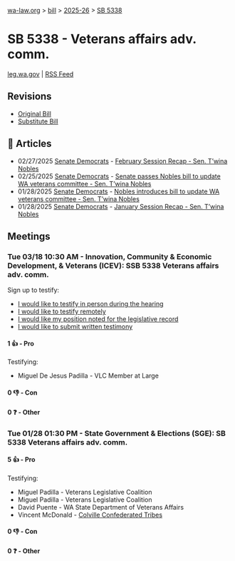[wa-law.org](/) > [bill](/bill/) > [2025-26](/bill/2025-26/) > [SB 5338](/bill/2025-26/sb/5338/)

# SB 5338 - Veterans affairs adv. comm.
[leg.wa.gov](https://app.leg.wa.gov/billsummary?BillNumber=5338&Year=2025&Initiative=false) | [RSS Feed](./rss.xml)

## Revisions
* [Original Bill](1/)
* [Substitute Bill](S/)

## 📰 Articles
* 02/27/2025 [Senate Democrats](/org/senate_democrats/) - [February Session Recap - Sen. T’wina Nobles](https://senatedemocrats.wa.gov/nobles/2025/02/26/february-session-recap-2/#:~:text=SB%205338)
* 02/25/2025 [Senate Democrats](/org/senate_democrats/) - [Senate passes Nobles bill to update WA veterans committee - Sen. T’wina Nobles](https://senatedemocrats.wa.gov/nobles/2025/02/25/senate-passes-nobles-bill-to-update-wa-veterans-committee/#:~:text=Senate%20Bill%205338)
* 01/28/2025 [Senate Democrats](/org/senate_democrats/) - [Nobles introduces bill to update WA veterans committee - Sen. T’wina Nobles](https://senatedemocrats.wa.gov/nobles/2025/01/28/nobles-introduces-bill-to-update-wa-veterans-committee/#:~:text=Senate%20Bill%205338)
* 01/28/2025 [Senate Democrats](/org/senate_democrats/) - [January Session Recap - Sen. T’wina Nobles](https://senatedemocrats.wa.gov/nobles/2025/01/28/january-session-recap-2/#:~:text=SB%205183)

## Meetings
### Tue 03/18 10:30 AM - Innovation, Community & Economic Development, & Veterans (ICEV): SSB 5338 Veterans affairs adv. comm.
Sign up to testify:
* [I would like to testify in person during the hearing](https://app.leg.wa.gov/csi/Testifier/Add?chamber=House&mId=33016&aId=165498&caId=26538&tId=1)
* [I would like to testify remotely](https://app.leg.wa.gov/csi/Testifier/Add?chamber=House&mId=33016&aId=165498&caId=26538&tId=2)
* [I would like my position noted for the legislative record](https://app.leg.wa.gov/csi/Testifier/Add?chamber=House&mId=33016&aId=165498&caId=26538&tId=3)
* [I would like to submit written testimony](https://app.leg.wa.gov/csi/Testifier/Add?chamber=House&mId=33016&aId=165498&caId=26538&tId=4)

#### 1 👍 - Pro
Testifying:
* Miguel De Jesus Padilla - VLC Member at Large

#### 0 👎 - Con

#### 0 ❓ - Other

### Tue 01/28 01:30 PM - State Government & Elections (SGE): SB 5338 Veterans affairs adv. comm.
#### 5 👍 - Pro
Testifying:
* Miguel Padilla - Veterans Legislative Coalition
* Miguel Padilla - Veterans Legislative Coalition
* David Puente - WA State Department of Veterans Affairs
* Vincent McDonald - [Colville Confederated Tribes](/org/colville_confederated_tribes/)

#### 0 👎 - Con

#### 0 ❓ - Other
